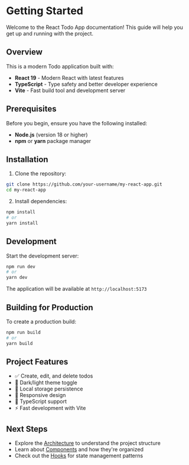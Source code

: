 # Getting Started

Welcome to the React Todo App documentation! This guide will help you get up and running with the project.

## Overview

This is a modern Todo application built with:
- **React 19** - Modern React with latest features
- **TypeScript** - Type safety and better developer experience
- **Vite** - Fast build tool and development server

## Prerequisites

Before you begin, ensure you have the following installed:
- **Node.js** (version 18 or higher)
- **npm** or **yarn** package manager

## Installation

1. Clone the repository:
```bash
git clone https://github.com/your-username/my-react-app.git
cd my-react-app
```

2. Install dependencies:
```bash
npm install
# or
yarn install
```

## Development

Start the development server:
```bash
npm run dev
# or
yarn dev
```

The application will be available at `http://localhost:5173`

## Building for Production

To create a production build:
```bash
npm run build
# or
yarn build
```

## Project Features

- ✅ Create, edit, and delete todos
- 🎨 Dark/light theme toggle
- 💾 Local storage persistence
- 📱 Responsive design
- 🔧 TypeScript support
- ⚡ Fast development with Vite

## Next Steps

- Explore the [Architecture](/docs/architecture/overview) to understand the project structure
- Learn about [Components](/docs/components/overview) and how they're organized
- Check out the [Hooks](/docs/hooks/overview) for state management patterns